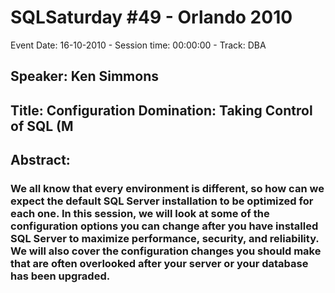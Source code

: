 # SQLSaturday #49 - Orlando 2010
Event Date: 16-10-2010 - Session time: 00:00:00 - Track: DBA
## Speaker: Ken Simmons
## Title: Configuration Domination: Taking Control of SQL (M
## Abstract:
### We all know that every environment is different, so how can we expect the default SQL Server installation to be optimized for each one. In this session, we will look at some of the configuration options you can change after you have installed SQL Server to maximize performance, security, and reliability. We will also cover the configuration changes you should make that are often overlooked after your server or your database has been upgraded.
